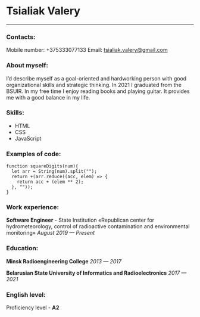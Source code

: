 # Tsialiak Valery
---

### Contacts:

Mobile number: +375333077133
Email: tsialiak.valery@gmail.com

### About myself:

I’d describe myself as a goal-oriented and hardworking person with good organizational skills and strategic thinking. In 2021 I graduated from the BSUIR. In my free time I enjoy reading books and playing guitar. It provides me with a good balance in my life. 

### Skills:

- HTML
- CSS
- JavaScript

### Examples of code:

```
function squareDigits(num){
  let arr = String(num).split("");
  return +(arr.reduce((acc, elem) => {
    return acc + (elem ** 2);
  }, "")); 
}
```

### Work experience: 

**Software Engineer**   - State Institution «Republican center for hydrometeorology, control of radioactive contamination and environmental monitoring»
_August 2019 — Present_


### Education:

**Minsk Radioengineering College** _2013 — 2017_

**Belarusian State University of Informatics and Radioelectronics** _2017 — 2021_

### English level:

Proficiency level - **А2**
